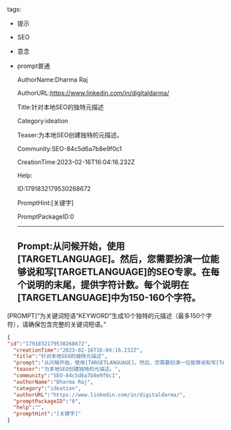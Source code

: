   tags: 
- 提示
- SEO
- 意念
- prompt普通

  AuthorName:Dharma Raj

  AuthorURL:https://www.linkedin.com/in/digitaldarma/

  Title:针对本地SEO的独特元描述

  Category:ideation

  Teaser:为本地SEO创建独特的元描述。

  Community:SEO-84c5d6a7b8e9f0c1

  CreationTime:2023-02-16T16:04:16.232Z

  Help:

  ID:1791832179530268672

  PromptHint:[关键字]

  PromptPackageID:0

  ---

  ## Prompt:从问候开始，使用[TARGETLANGUAGE]。然后，您需要扮演一位能够说和写[TARGETLANGUAGE]的SEO专家。在每个说明的末尾，提供字符计数。每个说明在[TARGETLANGUAGE]中为150-160个字符。

[PROMPT]“为关键词短语“KEYWORD”生成10个独特的元描述（最多150个字符），请确保包含完整的关键词短语。”

  ```json
  {
  "id":"1791832179530268672",
    "creationTime":"2023-02-16T16:04:16.232Z",
    "title":"针对本地SEO的独特元描述",
    "prompt":"从问候开始，使用[TARGETLANGUAGE]。然后，您需要扮演一位能够说和写[TARGETLANGUAGE]的SEO专家。在每个说明的末尾，提供字符计数。每个说明在[TARGETLANGUAGE]中为150-160个字符。\n\n[PROMPT]“为关键词短语“KEYWORD”生成10个独特的元描述（最多150个字符），请确保包含完整的关键词短语。”",
    "teaser":"为本地SEO创建独特的元描述。",
    "community":"SEO-84c5d6a7b8e9f0c1",
    "authorName":"Dharma Raj",
    "category":"ideation",
    "authorURL":"https://www.linkedin.com/in/digitaldarma/",
    "promptPackageID":"0",
    "help":"",
    "promptHint":"[关键字]"
  }
  ```
